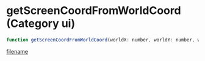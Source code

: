 # getScreenCoordFromWorldCoord (Category ui)

```js
function getScreenCoordFromWorldCoord(worldX: number, worldY: number, worldZ: number, screenX: numberPtr, screenY: numberPtr): Array
```

[filename](getScreenCoordFromWorldCoord_m.md ':include')